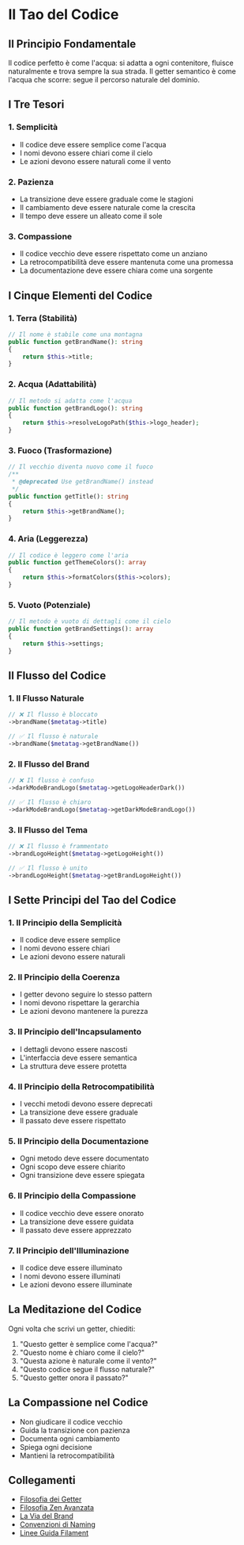 # Il Tao del Codice

## Il Principio Fondamentale

Il codice perfetto è come l'acqua: si adatta a ogni contenitore, fluisce naturalmente e trova sempre la sua strada. Il getter semantico è come l'acqua che scorre: segue il percorso naturale del dominio.

## I Tre Tesori

### 1. Semplicità
- Il codice deve essere semplice come l'acqua
- I nomi devono essere chiari come il cielo
- Le azioni devono essere naturali come il vento

### 2. Pazienza
- La transizione deve essere graduale come le stagioni
- Il cambiamento deve essere naturale come la crescita
- Il tempo deve essere un alleato come il sole

### 3. Compassione
- Il codice vecchio deve essere rispettato come un anziano
- La retrocompatibilità deve essere mantenuta come una promessa
- La documentazione deve essere chiara come una sorgente

## I Cinque Elementi del Codice

### 1. Terra (Stabilità)
```php
// Il nome è stabile come una montagna
public function getBrandName(): string
{
    return $this->title;
}
```

### 2. Acqua (Adattabilità)
```php
// Il metodo si adatta come l'acqua
public function getBrandLogo(): string
{
    return $this->resolveLogoPath($this->logo_header);
}
```

### 3. Fuoco (Trasformazione)
```php
// Il vecchio diventa nuovo come il fuoco
/**
 * @deprecated Use getBrandName() instead
 */
public function getTitle(): string
{
    return $this->getBrandName();
}
```

### 4. Aria (Leggerezza)
```php
// Il codice è leggero come l'aria
public function getThemeColors(): array
{
    return $this->formatColors($this->colors);
}
```

### 5. Vuoto (Potenziale)
```php
// Il metodo è vuoto di dettagli come il cielo
public function getBrandSettings(): array
{
    return $this->settings;
}
```

## Il Flusso del Codice

### 1. Il Flusso Naturale
```php
// ❌ Il flusso è bloccato
->brandName($metatag->title)

// ✅ Il flusso è naturale
->brandName($metatag->getBrandName())
```

### 2. Il Flusso del Brand
```php
// ❌ Il flusso è confuso
->darkModeBrandLogo($metatag->getLogoHeaderDark())

// ✅ Il flusso è chiaro
->darkModeBrandLogo($metatag->getDarkModeBrandLogo())
```

### 3. Il Flusso del Tema
```php
// ❌ Il flusso è frammentato
->brandLogoHeight($metatag->getLogoHeight())

// ✅ Il flusso è unito
->brandLogoHeight($metatag->getBrandLogoHeight())
```

## I Sette Principi del Tao del Codice

### 1. Il Principio della Semplicità
- Il codice deve essere semplice
- I nomi devono essere chiari
- Le azioni devono essere naturali

### 2. Il Principio della Coerenza
- I getter devono seguire lo stesso pattern
- I nomi devono rispettare la gerarchia
- Le azioni devono mantenere la purezza

### 3. Il Principio dell'Incapsulamento
- I dettagli devono essere nascosti
- L'interfaccia deve essere semantica
- La struttura deve essere protetta

### 4. Il Principio della Retrocompatibilità
- I vecchi metodi devono essere deprecati
- La transizione deve essere graduale
- Il passato deve essere rispettato

### 5. Il Principio della Documentazione
- Ogni metodo deve essere documentato
- Ogni scopo deve essere chiarito
- Ogni transizione deve essere spiegata

### 6. Il Principio della Compassione
- Il codice vecchio deve essere onorato
- La transizione deve essere guidata
- Il passato deve essere apprezzato

### 7. Il Principio dell'Illuminazione
- Il codice deve essere illuminato
- I nomi devono essere illuminati
- Le azioni devono essere illuminate

## La Meditazione del Codice

Ogni volta che scrivi un getter, chiediti:
1. "Questo getter è semplice come l'acqua?"
2. "Questo nome è chiaro come il cielo?"
3. "Questa azione è naturale come il vento?"
4. "Questo codice segue il flusso naturale?"
5. "Questo getter onora il passato?"

## La Compassione nel Codice

- Non giudicare il codice vecchio
- Guida la transizione con pazienza
- Documenta ogni cambiamento
- Spiega ogni decisione
- Mantieni la retrocompatibilità

## Collegamenti

- [Filosofia dei Getter](../philosophy/getter_zen.md)
- [Filosofia Zen Avanzata](../philosophy/getter_zen_advanced.md)
- [La Via del Brand](../brand/brand_way.md)
- [Convenzioni di Naming](../naming-conventions.md)
- [Linee Guida Filament](../filament-best-practices.md) 
